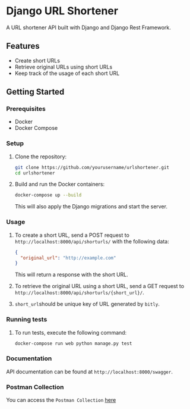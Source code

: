 # Django URL Shortener

A URL shortener API built with Django and Django Rest Framework.

## Features

- Create short URLs
- Retrieve original URLs using short URLs
- Keep track of the usage of each short URL

## Getting Started

### Prerequisites

- Docker
- Docker Compose

### Setup

1. Clone the repository:

   ```bash
   git clone https://github.com/yourusername/urlshortener.git
   cd urlshortener
   ```

2. Build and run the Docker containers:

   ```bash
   docker-compose up --build
   ```

   This will also apply the Django migrations and start the server.

### Usage

1. To create a short URL, send a POST request to `http://localhost:8000/api/shorturls/` with the following data:

   ```json
   {
     "original_url": "http://example.com"
   }
   ```

   This will return a response with the short URL.

2. To retrieve the original URL using a short URL, send a GET request to `http://localhost:8000/api/shorturls/{short_url}/`.
3. `short_url`should be unique key of URL generated by `bitly`.

### Running tests

1. To run tests, execute the following command:

   ```bash
   docker-compose run web python manage.py test
   ```

### Documentation

API documentation can be found at `http://localhost:8000/swagger`.

### Postman Collection

You can access the `Postman Collection` [here](https://solar-space-858294.postman.co/workspace/New-Team-Workspace~f3b0174c-14f3-49b3-84e3-bb9b606398c4/collection/19714981-eacba9b3-aeac-4d4c-a6d1-7a3964bfe9d3?action=share&creator=19714981)

